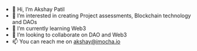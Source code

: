 - 👋 Hi, I’m Akshay Patil
- 👀 I’m interested in creating Project assessments, Blockchain technology and DAOs
- 🌱 I’m currently learning Web3
- 💞️ I’m looking to collaborate on DAO and Web3
- 📫 You can reach me on akshay@imocha.io

<!---
akshayimocha/akshayimocha is a ✨ special ✨ repository because its `README.md` (this file) appears on your GitHub profile.
You can click the Preview link to take a look at your changes.
--->
